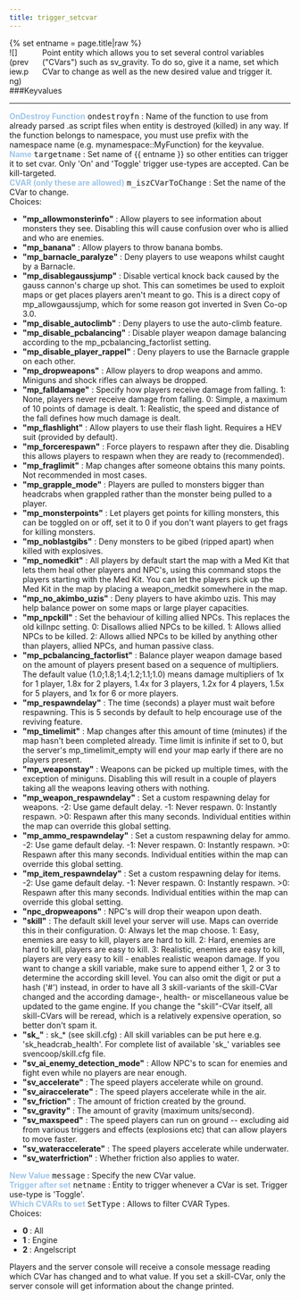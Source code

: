```yaml
---
title: trigger_setcvar
---
```

<div>{% set entname = page.title|raw %}</div>
<div class="container previewimg">
<div class="columns">
<div class="imagepadding column col-auto" markdown="1">![](preview.png)</div>
<div class="column entityentry" markdown="1">Point entity which allows you to set several control variables ("CVars") such as sv_gravity. To do so, give it a name, set which CVar to change as well as the new desired value and trigger it.</div>
</div>
</div>
###Keyvalues
<hr>
<div class="entityentry" markdown="1">
<span style="color:#9fc5e8;"><b>OnDestroy Function</b></span> <kbd  class="tooltip" data-tooltip="string">ondestroyfn</kbd> :
Name of the function to use from already parsed .as script files when entity is destroyed (killed) in any way. If the function belongs to namespace, you must use prefix with the namespace name (e.g. mynamespace::MyFunction) for the keyvalue.
</div>
<div class="entityentry" markdown="1">
<span style="color:#9fc5e8;"><b>Name</b></span> <kbd  class="tooltip" data-tooltip="target_source">targetname</kbd> :
Set name of {{ entname }} so other entities can trigger it to set cvar. Only 'On' and 'Toggle' trigger use-types are accepted. Can be kill-targeted.
</div>
<div class="entityentry" markdown="1">
<span style="color:#9fc5e8;"><b>CVAR (only these are allowed)</b></span> <kbd  class="tooltip" data-tooltip="choices">m_iszCVarToChange</kbd> :
Set the name of the CVar to change.
<div class="accordion">
<input type="checkbox" id="accordion-1" name="accordion-checkbox" hidden>
<label class="accordion-header" for="accordion-1">
<i class="icon icon-arrow-right mr-1"></i>
Choices:
</label>
<div class="accordion-body">
<ul>
<li><b>"mp_allowmonsterinfo"</b>  : Allow players to see information about monsters they see. Disabling this will cause confusion over who is allied and who are enemies.</li>
<li><b>"mp_banana"</b>  : Allow players to throw banana bombs.</li>
<li><b>"mp_barnacle_paralyze"</b>  : Deny players to use weapons whilst caught by a Barnacle.</li>
<li><b>"mp_disablegaussjump"</b>  : Disable vertical knock back caused by the gauss cannon's charge up shot. This can sometimes be used to exploit maps or get places players aren't meant to go. This is a direct copy of mp_allowgaussjump, which for some reason got inverted in Sven Co-op 3.0.</li>
<li><b>"mp_disable_autoclimb"</b>  : Deny players to use the auto-climb feature.</li>
<li><b>"mp_disable_pcbalancing"</b>  : Disable player weapon damage balancing according to the mp_pcbalancing_factorlist setting.</li>
<li><b>"mp_disable_player_rappel"</b>  : Deny players to use the Barnacle grapple on each other.</li>
<li><b>"mp_dropweapons"</b>  : Allow players to drop weapons and ammo. Miniguns and shock rifles can always be dropped.</li>
<li><b>"mp_falldamage"</b>  : Specify how players receive damage from falling. 1: None, players never receive damage from falling. 0: Simple, a maximum of 10 points of damage is dealt. 1: Realistic, the speed and distance of the fall defines how much damage is dealt.</li>
<li><b>"mp_flashlight"</b>  : Allow players to use their flash light. Requires a HEV suit (provided by default).</li>
<li><b>"mp_forcerespawn"</b>  : Force players to respawn after they die. Disabling this allows players to respawn when they are ready to (recommended).</li>
<li><b>"mp_fraglimit"</b>  : Map changes after someone obtains this many points. Not recommended in most cases.</li>
<li><b>"mp_grapple_mode"</b>  : Players are pulled to monsters bigger than headcrabs when grappled rather than the monster being pulled to a player.</li>
<li><b>"mp_monsterpoints"</b>  : Let players get points for killing monsters, this can be toggled on or off, set it to 0 if you don't want players to get frags for killing monsters.</li>
<li><b>"mp_noblastgibs"</b>  : Deny monsters to be gibed (ripped apart) when killed with explosives.</li>
<li><b>"mp_nomedkit"</b>  : All players by default start the map with a Med Kit that lets them heal other players and NPC's, using this command stops the players starting with the Med Kit. You can let the players pick up the Med Kit in the map by placing a weapon_medkit somewhere in the map.</li>
<li><b>"mp_no_akimbo_uzis"</b>  : Deny players to have akimbo uzis. This may help balance power on some maps or large player capacities.</li>
<li><b>"mp_npckill"</b>  : Set the behaviour of killing allied NPCs. This replaces the old killnpc setting. 0: Disallows allied NPCs to be killed. 1: Allows allied NPCs to be killed. 2: Allows allied NPCs to be killed by anything other than players, allied NPCs, and human passive class.</li>
<li><b>"mp_pcbalancing_factorlist"</b>  : Balance player weapon damage based on the amount of players present based on a sequence of multipliers. The default value (1.0;1.8;1.4;1.2;1.1;1.0) means damage multipliers of 1x for 1 player, 1.8x for 2 players, 1.4x for 3 players, 1.2x for 4 players, 1.5x for 5 players, and 1x for 6 or more players.</li>
<li><b>"mp_respawndelay"</b>  : The time (seconds) a player must wait before respawning. This is 5 seconds by default to help encourage use of the reviving feature.</li>
<li><b>"mp_timelimit"</b>  : Map changes after this amount of time (minutes) if the map hasn't been completed already. Time limit is infinite if set to 0, but the server's mp_timelimit_empty will end your map early if there are no players present.</li>
<li><b>"mp_weaponstay"</b>  : Weapons can be picked up multiple times, with the exception of miniguns. Disabling this will result in a couple of players taking all the weapons leaving others with nothing.</li>
<li><b>"mp_weapon_respawndelay"</b>  : Set a custom respawning delay for weapons. -2: Use game default delay. -1: Never respawn. 0: Instantly respawn. >0: Respawn after this many seconds. Individual entities within the map can override this global setting.</li>
<li><b>"mp_ammo_respawndelay"</b>  : Set a custom respawning delay for ammo. -2: Use game default delay. -1: Never respawn. 0: Instantly respawn. >0: Respawn after this many seconds. Individual entities within the map can override this global setting.</li>
<li><b>"mp_item_respawndelay"</b>  : Set a custom respawning delay for items. -2: Use game default delay. -1: Never respawn. 0: Instantly respawn. >0: Respawn after this many seconds. Individual entities within the map can override this global setting.</li>
<li><b>"npc_dropweapons"</b>  : NPC's will drop their weapon upon death.</li>
<li><b>"skill"</b>  : The default skill level your server will use. Maps can override this in their configuration. 0: Always let the map choose. 1: Easy, enemies are easy to kill, players are hard to kill. 2: Hard, enemies are hard to kill, players are easy to kill. 3: Realistic, enemies are easy to kill, players are very easy to kill - enables realistic weapon damage. If you want to change a skill variable, make sure to append either 1, 2 or 3 to determine the according skill level. You can also omit the digit or put a hash ('#') instead, in order to have all 3 skill-variants of the skill-CVar changed and the according damage-, health- or miscellaneous value be updated to the game engine. If you change the "skill"-CVar itself, all skill-CVars will be reread, which is a relatively expensive operation, so better don't spam it.</li>
<li><b>"sk_"</b> : sk_* (see skill.cfg) : All skill variables can be put here e.g. 'sk_headcrab_health'. For complete list of available 'sk_' variables see svencoop/skill.cfg file.</li>
<li><b>"sv_ai_enemy_detection_mode"</b>  : Allow NPC's to scan for enemies and fight even while no players are near enough.</li>
<li><b>"sv_accelerate"</b>  : The speed players accelerate while on ground.</li>
<li><b>"sv_airaccelerate"</b>  : The speed players accelerate while in the air.</li>
<li><b>"sv_friction"</b>  : The amount of friction created by the ground.</li>
<li><b>"sv_gravity"</b>  : The amount of gravity (maximum units/second).</li>
<li><b>"sv_maxspeed"</b>  : The speed players can run on ground -- excluding aid from various triggers and effects (explosions etc) that can allow players to move faster.</li>
<li><b>"sv_wateraccelerate"</b>  : The speed players accelerate while underwater.</li>
<li><b>"sv_waterfriction"</b>  : Whether friction also applies to water.</li>
</ul>
</div>
</div>
</div>
<div class="entityentry" markdown="1">
<span style="color:#9fc5e8;"><b>New Value</b></span> <kbd  class="tooltip" data-tooltip="string">message</kbd> :
Specify the new CVar value.
</div>
<div class="entityentry" markdown="1">
<span style="color:#9fc5e8;"><b>Trigger after set</b></span> <kbd  class="tooltip" data-tooltip="target_destination">netname</kbd> :
Entity to trigger whenever a CVar is set. Trigger use-type is 'Toggle'.
</div>
<div class="entityentry" markdown="1">
<span style="color:#9fc5e8;"><b>Which CVARs to set</b></span> <kbd  class="tooltip" data-tooltip="choices">SetType</kbd> :
Allows to filter CVAR Types.
<div class="accordion">
<input type="checkbox" id="accordion-2" name="accordion-checkbox" hidden>
<label class="accordion-header" for="accordion-2">
<i class="icon icon-arrow-right mr-1"></i>
Choices:
</label>
<div class="accordion-body">
<ul>
<li><b>0 </b> : All</li>
<li><b>1 </b> : Engine</li>
<li><b>2 </b> : Angelscript</li>
</ul>
</div>
</div>
</div>
<div class="notices blue">Players and the server console will receive a console message reading which CVar has changed and to what value. If you set a skill-CVar, only the server console will get information about the change printed.</div>
